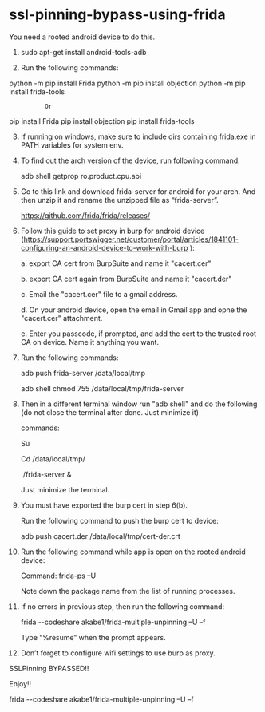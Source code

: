 # ssl-pinning-bypass-using-frida

You need a rooted android device to do this.

1. sudo apt-get install android-tools-adb 
 

2. Run the following commands:

  python -m pip install Frida 
  python -m pip install objection 
  python -m pip install frida-tools 

              Or 

  pip install Frida
  pip install objection 
  pip install frida-tools 

3. If  running on windows, make sure to include dirs containing frida.exe in PATH variables for system env.

4. To find out the arch version of the device, run following command: 

    adb shell getprop ro.product.cpu.abi 

 

5. Go to this link and download frida-server for android for your arch. And then unzip it and rename the unzipped file as “frida-server”. 
    
    https://github.com/frida/frida/releases/ 

6. Follow this guide to set proxy in burp for android device (https://support.portswigger.net/customer/portal/articles/1841101-configuring-an-android-device-to-work-with-burp ): 

    a. export CA cert from BurpSuite and name it "cacert.cer"
    
    b. export CA cert again from BurpSuite and name it "cacert.der"
    
    c. Email the "cacert.cer" file to a gmail address.
    
    d. On your android device, open the email in Gmail app and opne the "cacert.cer" attachment.
    
    e. Enter you passcode, if prompted, and add the cert to the trusted root CA on device. Name it anything you want. 


7. Run the following commands: 

    adb push frida-server /data/local/tmp 

    adb shell chmod 755 /data/local/tmp/frida-server 

8. Then in a different terminal window run "adb shell" and do the following (do not close the terminal after done. Just minimize it) 

    commands:  

      Su 

      Cd /data/local/tmp/ 

      ./frida-server & 

    Just minimize the terminal. 

 

9. You must have exported the burp cert in step 6(b). 

    Run the following command to push the burp cert to device: 

    adb push cacert.der /data/local/tmp/cert-der.crt 

 

10. Run the following command while app is open on the rooted android device: 

    Command: frida-ps –U 

    Note down the package name from the list of running processes.
 

11. If no errors in previous step, then run the following command: 

    frida --codeshare akabe1/frida-multiple-unpinning –U –f <package-name>

    Type “%resume” when the prompt appears. 

12. Don’t forget to configure wifi settings to use burp as proxy. 


SSLPinning BYPASSED!! 

Enjoy!! 

 

 

frida --codeshare akabe1/frida-multiple-unpinning –U –f <package-name> 
